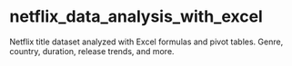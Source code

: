 # netflix_data_analysis_with_excel
Netflix title dataset analyzed with Excel formulas and pivot tables. Genre, country, duration, release trends, and more.
